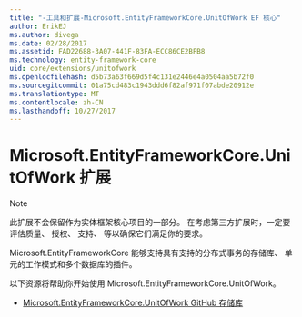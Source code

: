 ```yaml
---
title: "-工具和扩展-Microsoft.EntityFrameworkCore.UnitOfWork EF 核心"
author: ErikEJ
ms.author: divega
ms.date: 02/28/2017
ms.assetid: FAD22688-3A07-441F-83FA-ECC86CE2BFB8
ms.technology: entity-framework-core
uid: core/extensions/unitofwork
ms.openlocfilehash: d5b73a63f669d5f4c131e2446e4a0504aa5b72f0
ms.sourcegitcommit: 01a75cd483c1943ddd6f82af971f07abde20912e
ms.translationtype: MT
ms.contentlocale: zh-CN
ms.lasthandoff: 10/27/2017
---
```

# <a name="microsoftentityframeworkcoreunitofwork-extension"></a>Microsoft.EntityFrameworkCore.UnitOfWork 扩展

> [!NOTE]
> 此扩展不会保留作为实体框架核心项目的一部分。 在考虑第三方扩展时，一定要评估质量、 授权、 支持、 等以确保它们满足你的要求。

Microsoft.EntityFrameworkCore 能够支持具有支持的分布式事务的存储库、 单元的工作模式和多个数据库的插件。

以下资源将帮助你开始使用 Microsoft.EntityFrameworkCore.UnitOfWork。
* [Microsoft.EntityFrameworkCore.UnitOfWork GitHub 存储库](https://github.com/Arch/UnitOfWork/)
